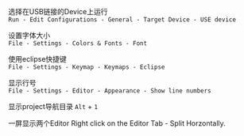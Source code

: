 选择在USB链接的Device上运行   
`Run - Edit Configurations - General - Target Device - USE device`

设置字体大小  
`File - Settings - Colors & Fonts - Font`

使用eclipse快捷键  
`File - Settings - Keymap - Keymaps - Eclipse`

显示行号  
`File - Settings - Editor - Appearance - Show line numbers`

显示project导航目录
 `Alt` + `1`

一屏显示两个Editor
Right click on the Editor Tab - Split Horzontally.
